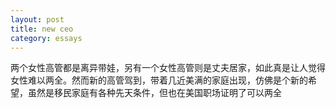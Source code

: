 ```yaml
---
layout: post
title: new ceo
category: essays
---
```


两个女性高管都是离异带娃，另有一个女性高管则是丈夫居家，如此真是让人觉得女性难以两全。然而新的高管驾到，带着几近美满的家庭出现，仿佛是个新的希望，虽然是移民家庭有各种先天条件，但也在美国职场证明了可以两全
